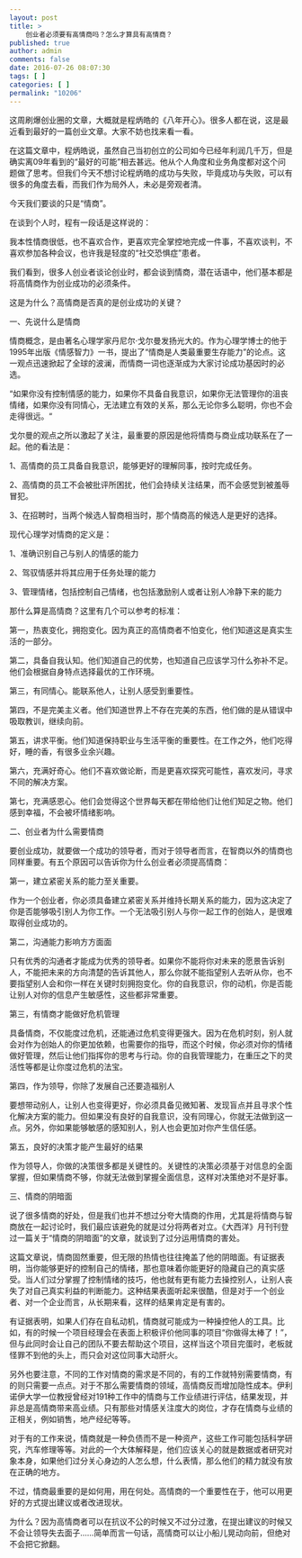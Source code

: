 ```yaml
---
layout: post
title: >
    创业者必须要有高情商吗？怎么才算具有高情商？
published: true
author: admin
comments: false
date: 2016-07-26 08:07:30
tags: [ ]
categories: [ ]
permalink: "10206"
---
```

这周刷爆创业圈的文章，大概就是程炳皓的《八年开心》。很多人都在说，这是最近看到最好的一篇创业文章。大家不妨也找来看一看。

在这篇文章中，程炳皓说，虽然自己当初创立的公司如今已经年利润几千万，但是确实离09年看到的“最好的可能”相去甚远。他从个人角度和业务角度都对这个问题做了思考。但我们今天不想讨论程炳皓的成功与失败，毕竟成功与失败，可以有很多的角度去看，而我们作为局外人，未必是旁观者清。

今天我们要谈的只是“情商”。

在谈到个人时，程有一段话是这样说的：

我本性情商很低，也不喜欢合作，更喜欢完全掌控地完成一件事，不喜欢谈判，不喜欢参加各种会议，也许我是轻度的“社交恐惧症”患者。

我们看到，很多人创业者谈论创业时，都会谈到情商，潜在话语中，他们基本都是将高情商作为创业成功的必须条件。

这是为什么？高情商是否真的是创业成功的关键？

一、先说什么是情商

情商概念，是由著名心理学家丹尼尔·戈尔曼发扬光大的。作为心理学博士的他于1995年出版《情感智力》一书，提出了“情商是人类最重要生存能力”的论点。这一观点迅速掀起了全球的波澜，而情商一词也逐渐成为大家讨论成功基因时的必选。

“如果你没有控制情感的能力，如果你不具备自我意识，如果你无法管理你的沮丧情绪，如果你没有同情心，无法建立有效的关系，那么无论你多么聪明，你也不会走得很远。“

戈尔曼的观点之所以激起了关注，最重要的原因是他将情商与商业成功联系在了一起。他的看法是：

1、高情商的员工具备自我意识，能够更好的理解同事，按时完成任务。

2、高情商的员工不会被批评所困扰，他们会持续关注结果，而不会感觉到被羞辱冒犯。

3、在招聘时，当两个候选人智商相当时，那个情商高的候选人是更好的选择。

现代心理学对情商的定义是：

1、准确识别自己与别人的情感的能力

2、驾驭情感并将其应用于任务处理的能力

3、管理情绪，包括控制自己情绪，也包括激励别人或者让别人冷静下来的能力

那什么算是高情商？这里有几个可以参考的标准：

第一，热衷变化，拥抱变化。因为真正的高情商者不怕变化，他们知道这是真实生活的一部分。

第二，具备自我认知。他们知道自己的优势，也知道自己应该学习什么弥补不足。他们会根据自身特点选择最优的工作环境。

第三，有同情心。能联系他人，让别人感受到重要性。

第四，不是完美主义者。他们知道世界上不存在完美的东西，他们做的是从错误中吸取教训，继续向前。

第五，讲求平衡。他们知道保持职业与生活平衡的重要性。在工作之外，他们吃得好，睡的香，有很多业余兴趣。

第六，充满好奇心。他们不喜欢做论断，而是更喜欢探究可能性，喜欢发问，寻求不同的解决方案。

第七，充满感恩心。他们会觉得这个世界每天都在带给他们让他们知足之物。他们感到幸福，不会被坏情绪影响。

二、创业者为什么需要情商

要创业成功，就要做一个成功的领导者，而对于领导者而言，在智商以外的情商也同样重要。有五个原因可以告诉你为什么创业者必须提高情商：

第一，建立紧密关系的能力至关重要。

作为一个创业者，你必须具备建立紧密关系并维持长期关系的能力，因为这决定了你是否能够吸引别人为你工作。一个无法吸引别人与你一起工作的创始人，是很难取得创业成功的。

第二，沟通能力影响方方面面

只有优秀的沟通者才能成为优秀的领导者。如果你不能将你对未来的愿景告诉别人，不能把未来的方向清楚的告诉其他人，那么你就不能指望别人去听从你，也不要指望别人会和你一样在关键时刻拥抱变化。你的自我意识，你的动机，你是否能让别人对你的信息产生敏感性，这些都非常重要。

第三，有情商才能做好危机管理

具备情商，不仅能度过危机，还能通过危机变得更强大。因为在危机时刻，别人就会对作为创始人的你更加依赖，也需要你的指导，而这个时候，你必须对你的情绪做好管理，然后让他们指挥你的思考与行动。你的自我管理能力，在重压之下的灵活性等都是让你度过危机的法宝。

第四，作为领导，你除了发展自己还要造福别人

要想带动别人，让别人也变得更好，你必须具备见微知著、发现盲点并且寻求个性化解决方案的能力。但如果没有良好的自我意识，没有同理心，你就无法做到这一点。另外，你如果能够敏感的感知别人，别人也会更加对你产生信任感。

第五，良好的决策才能产生最好的结果

作为领导人，你做的决策很多都是关键性的。关键性的决策必须基于对信息的全面掌握，但如果情商不够，你就无法做到掌握全面信息，这样对决策绝对不是好事。

三、情商的阴暗面

说了很多情商的好处，但是我们也并不想过分夸大情商的作用，尤其是将情商与智商放在一起讨论时，我们最应该避免的就是过分将两者对立。《大西洋》月刊刊登过一篇关于“情商的阴暗面”的文章，就谈到了过分运用情商的害处。

这篇文章说，情商固然重要，但无限的热情也往往掩盖了他的阴暗面。有证据表明，当你能够更好的控制自己的情绪，那也意味着你能更好的隐藏自己的真实感受。当人们过分掌握了控制情绪的技巧，他也就有更有能力去操控别人，让别人丧失了对自己真实利益的判断能力。这种结果表面听起来很酷，但是对于一个创业者、对一个企业而言，从长期来看，这样的结果肯定是有害的。

有证据表明，如果人们存在自私动机，情商就可能成为一种操控他人的工具。比如，有的时候一个项目经理会在表面上积极评价他同事的项目“你做得太棒了！”，但与此同时会让自己的团队不要去帮助这个项目，这样当这个项目完蛋时，老板就怪罪不到他的头上，而只会对这位同事大动肝火。

另外也要注意，不同的工作对情商的需求是不同的，有的工作就特别需要情商，有的则只需要一点点。对于不那么需要情商的领域，高情商反而增加隐性成本。伊利诺伊大学一位教授曾经对191种工作中的情商与工作业绩进行评估，结果发现，并非总是高情商带来高业绩。只有那些对情感关注度大的岗位，才存在情商与业绩的正相关，例如销售，地产经纪等等。

对于有的工作来说，情商就是一种负债而不是一种资产，这些工作可能包括科学研究，汽车修理等等。对此的一个大体解释是，他们应该关心的就是数据或者研究对象本身，如果他们过分关心身边的人怎么想，什么表情，那么他们的精力就没有放在正确的地方。

不过，情商最重要的是如何用，用在何处。高情商的一个重要性在于，他可以用更好的方式提出建议或者改进现状。

为什么？因为高情商者可以在抗议不公的时候又不过分过激，在提出建议的时候又不会让领导失去面子……简单而言一句话，高情商可以让小船儿晃动向前，但绝对不会把它掀翻。